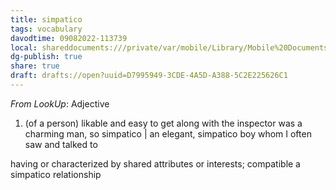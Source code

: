 ```yaml
---
title: simpatico
tags: vocabulary
davodtime: 09082022-113739
local: shareddocuments:///private/var/mobile/Library/Mobile%20Documents/iCloud~md~obsidian/Documents/OBSHIDDIAN/drafts/D7995949-3CDE-4A5D-A388-5C2E225626C1.md
dg-publish: true
share: true
draft: drafts://open?uuid=D7995949-3CDE-4A5D-A388-5C2E225626C1
---
```



*From LookUp*:
Adjective
1.	(of a person) likable and easy to get along with
the inspector was a charming man, so simpatico | an elegant, simpatico boy whom I often saw and talked to

having or characterized by shared attributes or interests; compatible
a simpatico relationship